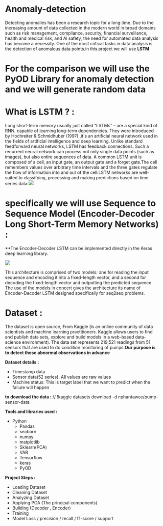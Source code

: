 # Anomaly-detection

 Detecting anomalies has been a research topic for a long time. Due to the increasing amount of data collected in the modern world in broad domains such as risk management, compliance, security, financial surveillance, health and medical risk, and AI safety, the need for automated data analysis has become a necessity. One of the most critical tasks in data analysis is the detection of anomalous data points.in this project we will use **LSTM** 

# For the comparison we will use the PyOD Library for anomaly detection and we will generate random data


 
# What is LSTM ? : 
Long short-term memory  usually just called “LSTMs” – are a special kind of RNN, capable of learning long-term dependencies. They were introduced by Hochreiter & Schmidhuber (1997) ,it's an artificial neural network used in the fields of artificial intelligence and deep learning. Unlike standard feedforward neural networks, LSTM has feedback connections. Such a recurrent neural network can process not only single data points (such as images), but also entire sequences of data.
A common LSTM unit is composed of a cell, an input gate, an output gate and a forget gate.The cell remembers values over arbitrary time intervals and the three gates regulate the flow of information into and out of the cell.LSTM networks are well-suited to classifying, processing and making predictions based on time series data
![](https://colah.github.io/posts/2015-08-Understanding-LSTMs/img/LSTM3-chain.png)

# specifically we will use Sequence to Sequence Model (Encoder-Decoder Long Short-Term Memory Networks) :

**The Encoder-Decoder LSTM can be implemented directly in the Keras deep learning library.

![](https://machinelearningmastery.com/wp-content/uploads/2017/07/Encoder-Decoder-LSTM-Model-Architecture.png)

This architecture is comprised of two models: one for reading the input sequence and encoding it into a fixed-length vector, and a second for decoding the fixed-length vector and outputting the predicted sequence. The use of the models in concert gives the architecture its name of Encoder-Decoder LSTM designed specifically for seq2seq problems.

# Dataset :
The dataset is open source, From Kaggle (is an online community of data scientists and machine learning practitioners. Kaggle allows users to find and publish data sets, explore and build models in a web-based data-science environment).
The data set represents 219,521 readings from 51 sensors  that are used to do condition monitoring of pumps.**Our purpose is to detect these abnormal observations in advance** 

**Dataset details :** 

-  Timestamp data
-  Sensor data(52 series): All values are raw values
-  Machine status: This is target label that we want to predict when the failure will happen


**to download the data :** 
// !kaggle datasets download -d nphantawee/pump-sensor-data

**Tools and libraries used :**

-   Python
    -   Pandas
    -   seaborn
    -   numpy
    -   matplotlib
    -   Sklearn(PCA)
    -   VAR
    -   Tensorflow
    -   keras
    -   PyOD
  
 **Project Steps :** 

-  Loading Dataset
-  Cleaning Dataset
-  Analyzing Dataset
-  Applying PCA (The principal components)
-  Building (Decoder , Encoder)
-  Training 
-  Model Loss /  precision  /  recall / f1-score  / support
